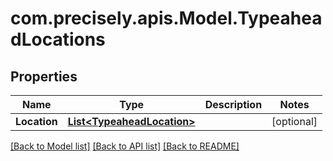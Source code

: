
# com.precisely.apis.Model.TypeaheadLocations

## Properties

Name | Type | Description | Notes
------------ | ------------- | ------------- | -------------
**Location** | [**List&lt;TypeaheadLocation&gt;**](TypeaheadLocation.md) |  | [optional] 

[[Back to Model list]](../README.md#documentation-for-models)
[[Back to API list]](../README.md#documentation-for-api-endpoints)
[[Back to README]](../README.md)

